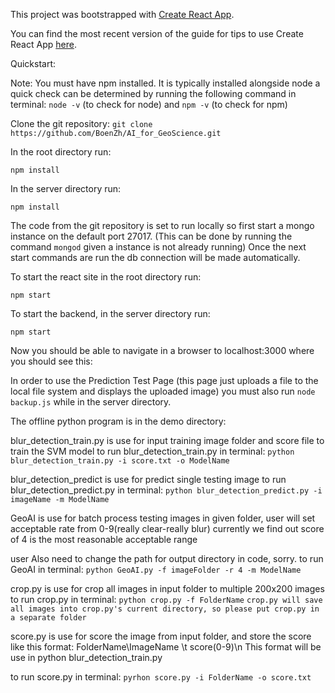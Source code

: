 This project was bootstrapped with [Create React App](https://github.com/facebookincubator/create-react-app).

You can find the most recent version of the guide for tips to use Create React App [here](https://github.com/facebookincubator/create-react-app/blob/master/packages/react-scripts/template/README.md).

Quickstart:

Note: You must have npm installed.
It is typically installed alongside node a quick check can be determined by running the following command in terminal: `node -v` (to check for node) and
`npm -v` (to check for npm)

Clone the git repository:
`git clone https://github.com/BoenZh/AI_for_GeoScience.git`

In the root directory run:

`npm install`

In the server directory run:

`npm install`

The code from the git repository is set to run locally so first start a mongo instance on the default port 27017.
(This can be done by running the command `mongod` given a instance is not already running)
Once the next start commands are run the db connection will be made automatically.

To start the react site in the root directory run:

`npm start`

To start the backend, in the server directory run:

`npm start`

Now you should be able to navigate in a browser to localhost:3000 where you should see this:

In order to use the Prediction Test Page
(this page just uploads a file to the local file system and displays the uploaded image)
you must also run `node backup.js` while in the server directory.

The offline python program is in the demo directory:

blur_detection_train.py is use for input training image folder and score file to train the SVM model
to run blur_detection_train.py in terminal:
`python blur_detection_train.py -i score.txt -o ModelName`

blur_detection_predict is use for predict single testing image
to run blur_detection_predict.py in terminal:
`python blur_detection_predict.py -i imageName -m ModelName`

GeoAI is use for batch process testing images in given folder, user will set acceptable rate from 0-9(really clear-really blur)
currently we find out score of 4 is the most reasonable acceptable range

user Also need to change the path for output directory in code, sorry.
to run GeoAI in terminal:
`python GeoAI.py -f imageFolder -r 4 -m ModelName`

crop.py is use for crop all images in input folder to multiple 200x200 images
to run crop.py in terminal:
`python crop.py -f FolderName`
`crop.py will save all images into crop.py's current directory, so please put crop.py in a separate folder`

score.py is use for score the image from input folder, and store the score like this format: FolderName\ImageName \t score(0-9)\n
This format will be use in python blur_detection_train.py

to run score.py in terminal:
`pyrhon score.py -i FolderName -o score.txt`
